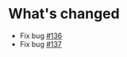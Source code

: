 # What's changed

+ Fix bug [#136](https://github.com/ChoiceTheorem/ChoiceTheorem-s-overhauled-village/issues/136)
+ Fix bug [#137](https://github.com/ChoiceTheorem/ChoiceTheorem-s-overhauled-village/issues/137)
